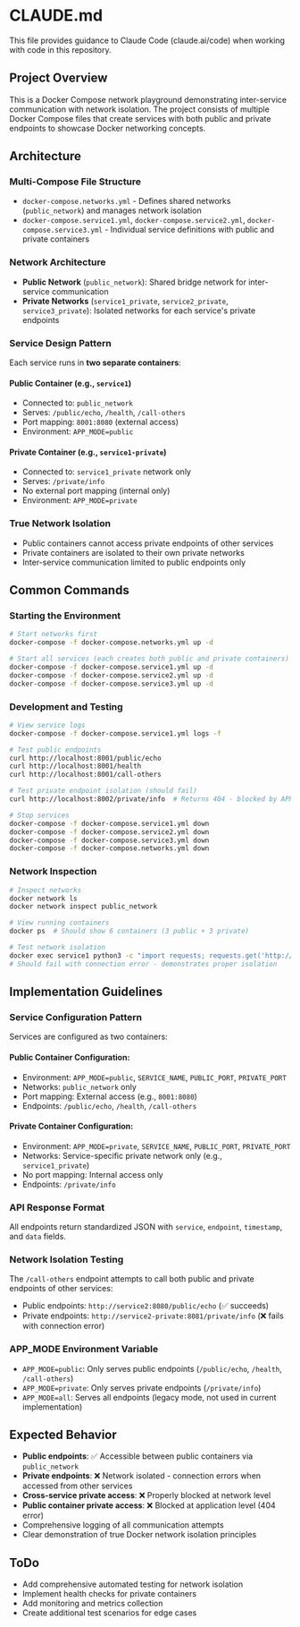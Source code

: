 # CLAUDE.md

This file provides guidance to Claude Code (claude.ai/code) when working with code in this repository.

## Project Overview

This is a Docker Compose network playground demonstrating inter-service communication with network isolation. The project consists of multiple Docker Compose files that create services with both public and private endpoints to showcase Docker networking concepts.

## Architecture

### Multi-Compose File Structure
- `docker-compose.networks.yml` - Defines shared networks (`public_network`) and manages network isolation
- `docker-compose.service1.yml`, `docker-compose.service2.yml`, `docker-compose.service3.yml` - Individual service definitions with public and private containers

### Network Architecture
- **Public Network** (`public_network`): Shared bridge network for inter-service communication
- **Private Networks** (`service1_private`, `service2_private`, `service3_private`): Isolated networks for each service's private endpoints

### Service Design Pattern
Each service runs in **two separate containers**:

#### Public Container (e.g., `service1`)
- Connected to: `public_network`
- Serves: `/public/echo`, `/health`, `/call-others`
- Port mapping: `8001:8080` (external access)
- Environment: `APP_MODE=public`

#### Private Container (e.g., `service1-private`)
- Connected to: `service1_private` network only
- Serves: `/private/info`
- No external port mapping (internal only)
- Environment: `APP_MODE=private`

### True Network Isolation
- Public containers cannot access private endpoints of other services
- Private containers are isolated to their own private networks
- Inter-service communication limited to public endpoints only

## Common Commands

### Starting the Environment
```bash
# Start networks first
docker-compose -f docker-compose.networks.yml up -d

# Start all services (each creates both public and private containers)
docker-compose -f docker-compose.service1.yml up -d
docker-compose -f docker-compose.service2.yml up -d
docker-compose -f docker-compose.service3.yml up -d
```

### Development and Testing
```bash
# View service logs
docker-compose -f docker-compose.service1.yml logs -f

# Test public endpoints
curl http://localhost:8001/public/echo
curl http://localhost:8001/health
curl http://localhost:8001/call-others

# Test private endpoint isolation (should fail)
curl http://localhost:8002/private/info  # Returns 404 - blocked by APP_MODE=public

# Stop services
docker-compose -f docker-compose.service1.yml down
docker-compose -f docker-compose.service2.yml down  
docker-compose -f docker-compose.service3.yml down
docker-compose -f docker-compose.networks.yml down
```

### Network Inspection
```bash
# Inspect networks
docker network ls
docker network inspect public_network

# View running containers
docker ps  # Should show 6 containers (3 public + 3 private)

# Test network isolation
docker exec service1 python3 -c "import requests; requests.get('http://service2-private:8081/private/info')"
# Should fail with connection error - demonstrates proper isolation
```

## Implementation Guidelines

### Service Configuration Pattern
Services are configured as two containers:

#### Public Container Configuration:
- Environment: `APP_MODE=public`, `SERVICE_NAME`, `PUBLIC_PORT`, `PRIVATE_PORT`
- Networks: `public_network` only
- Port mapping: External access (e.g., `8001:8080`)
- Endpoints: `/public/echo`, `/health`, `/call-others`

#### Private Container Configuration:
- Environment: `APP_MODE=private`, `SERVICE_NAME`, `PUBLIC_PORT`, `PRIVATE_PORT`
- Networks: Service-specific private network only (e.g., `service1_private`)
- No port mapping: Internal access only
- Endpoints: `/private/info`

### API Response Format
All endpoints return standardized JSON with `service`, `endpoint`, `timestamp`, and `data` fields.

### Network Isolation Testing
The `/call-others` endpoint attempts to call both public and private endpoints of other services:
- Public endpoints: `http://service2:8080/public/echo` (✅ succeeds)
- Private endpoints: `http://service2-private:8081/private/info` (❌ fails with connection error)

### APP_MODE Environment Variable
- `APP_MODE=public`: Only serves public endpoints (`/public/echo`, `/health`, `/call-others`)
- `APP_MODE=private`: Only serves private endpoints (`/private/info`)
- `APP_MODE=all`: Serves all endpoints (legacy mode, not used in current implementation)

## Expected Behavior
- **Public endpoints**: ✅ Accessible between public containers via `public_network`
- **Private endpoints**: ❌ Network isolated - connection errors when accessed from other services
- **Cross-service private access**: ❌ Properly blocked at network level
- **Public container private access**: ❌ Blocked at application level (404 error)
- Comprehensive logging of all communication attempts
- Clear demonstration of true Docker network isolation principles

## ToDo
- Add comprehensive automated testing for network isolation
- Implement health checks for private containers
- Add monitoring and metrics collection
- Create additional test scenarios for edge cases